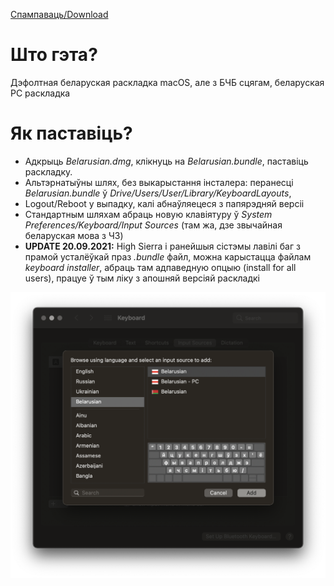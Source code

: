 [Спампаваць/Download](./Belarusian.dmg?raw=true)

# Што гэта?
Дэфолтная беларуская раскладка macOS, але з БЧБ сцягам, беларуская PC раскладка

# Як паставіць?
- Адкрыць *Belarusian.dmg*, клікнуць на *Belarusian.bundle*, паставіць раскладку.
- Альтэрнатыўны шлях, без выкарыстання інсталера: перанесці *Belarusian.bundle* ў *Drive/Users/User/Library/KeyboardLayouts*,
- Logout/Reboot у выпадку, калі абнаўляецеся з папярэдняй версіі
- Стандартным шляхам абраць новую клавіятуру ў *System Preferences/Keyboard/Input Sources* (там жа, дзе звычайная беларуская мова з ЧЗ)
- **UPDATE 20.09.2021:** High Sierra і ранейшыя сістэмы лавілі баг з прамой усталёўкай праз *.bundle* файл, можна карыстацца файлам *keyboard installer*, абраць там адпаведную опцыю (install for all users), працуе ў тым ліку з апошняй версіяй раскладкі

![Instructions](./layouts.png)
